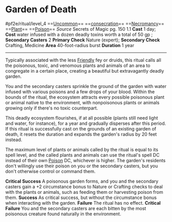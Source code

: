 # Garden of Death
#pf2e/ritual/level_4
==[Uncommon](rules/traits/uncommon.md)== ==[consecration](rules/traits/consecration.md)== ==[Necromancy](rules/traits/necromancy.md)== ==[Plant](rules/traits/plant.md)== ==[Poison](rules/traits/poison.md)==
*Source* Secrets of Magic pg. 150 1.1
**Cast** 1 day; **Cost** water infused with a dozen deadly toxins worth a total of 50 gp ; **Secondary Casters** 2
**Primary Check** Nature (expert); **Secondary Check** Crafting, Medicine
**Area** 40-foot-radius burst
**Duration** 1 year

---
Typically associated with the less [Friendly](../../../Conditions/Friendly.md) fey or druids, this ritual calls all the poisonous, toxic, and venomous plants and animals of an area to congregate in a certain place, creating a beautiful but extravagantly deadly garden.

You and the secondary casters sprinkle the ground of the garden with water infused with various poisons and a few drops of your blood. Within the bounds of the ritual, the ecosystem attracts every possible poisonous plant or animal native to the environment, with nonpoisonous plants or animals growing only if there's no toxic counterpart.

This deadly ecosystem flourishes, if at all possible (plants still need light and water, for instance), for a year and gradually disperses after this period. If this ritual is successfully cast on the grounds of an existing garden of death, it resets the duration and expands the garden's radius by 20 feet instead.

The maximum level of plants or animals called by the ritual is equal to its spell level, and the called plants and animals can use the ritual's spell DC instead of their own [Poison](rules/traits/poison.md) DC, whichever is higher. The garden's residents don't willingly use their poison on you or the secondary casters, but you don't otherwise control or command them.

**Critical Success** A poisonous garden forms, and you and the secondary casters gain a +2 circumstance bonus to Nature or Crafting checks to deal with the plants or animals, such as feeding them or harvesting poison from them.
**Success** As critical success, but without the circumstance bonus when interacting with the garden.
**Failure** The ritual has no effect.
**Critical Failure** You and the secondary casters are each bitten by the most poisonous creature found naturally in the environment.